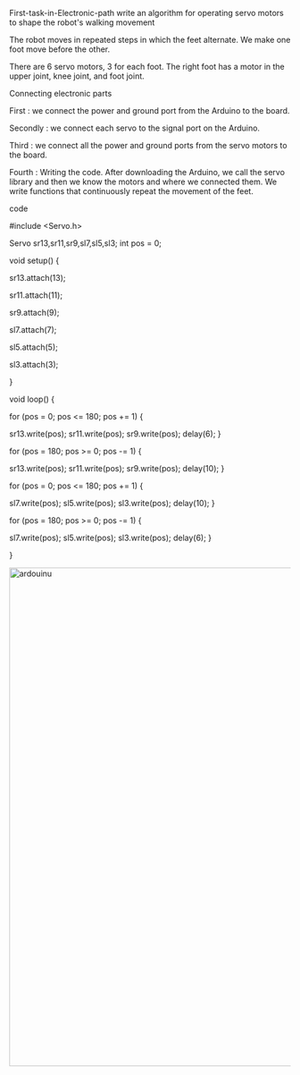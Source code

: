 First-task-in-Electronic-path
write an algorithm for operating servo motors to shape the robot's walking movement

The robot moves in repeated steps in which the feet alternate. We make one foot move before the other.

There are 6 servo motors, 3 for each foot. The right foot has a motor in the upper joint, knee joint, and foot joint.

Connecting electronic parts

First : we connect the power and ground port from the Arduino to the board.

Secondly : we connect each servo to the signal port on the Arduino.

Third : we connect all the power and ground ports from the servo motors to the board.

Fourth : Writing the code. After downloading the Arduino, we call the servo library and then we know the motors and where we connected them. We write functions that continuously repeat the movement of the feet.

code

#include <Servo.h>

Servo sr13,sr11,sr9,sl7,sl5,sl3;
int pos = 0;

void setup() {

sr13.attach(13);

sr11.attach(11);

sr9.attach(9);

sl7.attach(7);

sl5.attach(5);

sl3.attach(3);

}

void loop() {

for (pos = 0; pos <= 180; pos += 1) {

   sr13.write(pos);
   sr11.write(pos);
   sr9.write(pos);
delay(6);
}

for (pos = 180; pos >= 0; pos -= 1) {

   sr13.write(pos);
   sr11.write(pos);
   sr9.write(pos);
delay(10);
}

for (pos = 0; pos <= 180; pos += 1) {

   sl7.write(pos);
   sl5.write(pos);
   sl3.write(pos);
delay(10);
}

for (pos = 180; pos >= 0; pos -= 1) {

   sl7.write(pos);
   sl5.write(pos);
   sl3.write(pos);
delay(6);
}

}

<img width="892" alt="ardouinu" src="https://github.com/Nawaf1714/First-task-in-Electronic-path/assets/173706458/4b9dc61f-da87-40eb-8aec-43591c525067">
